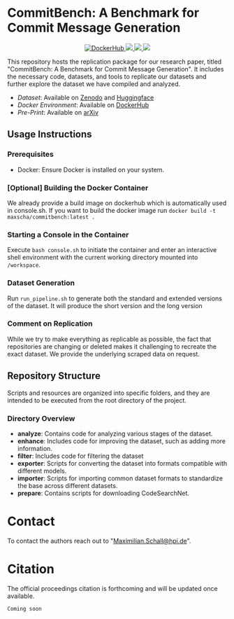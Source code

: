 # CommitBench: A Benchmark for Commit Message Generation

<p align='center'>
  <a href="https://hub.docker.com/repository/docker/maxscha/commitbench/general">
    <img alt="DockerHub" src="https://img.shields.io/badge/Docker-2CA5E0?style=for-the-badge&logo=docker&logoColor=whitee">
</a>
<a href="https://arxiv.org/abs/2403.05188">
  <img src='https://img.shields.io/badge/cs-2403.05188-b31b1b?logo=arxiv&logoColor=red&style=for-the-badge'>
</a>
<a href="https://huggingface.co/datasets/maxscha/commitbench">
  <img src='https://img.shields.io/badge/%F0%9F%A4%97%20Hugging%20Face-Dataset-blue?style=for-the-badge'>
</a>
<a href="https://zenodo.org/records/10497442">
  <img src='https://img.shields.io/badge/Zenodo-005C47?style=for-the-badge&logo=zenodo&logoColor=white'>
</a>
</p>

This repository hosts the replication package for our research paper, titled "CommitBench:  A Benchmark for Commit Message Generation". It includes the necessary code, datasets, and tools to replicate our datasets and further explore the dataset we have compiled and analyzed.

- *Dataset*: Available on [Zenodo](https://zenodo.org/records/10497442) and [Huggingface](https://huggingface.co/datasets/maxscha/commitbench)
- *Docker Environment*: Available on [DockerHub](docker.io/maxscha/commitbench)
- *Pre-Print*: Available on [arXiv](https://arxiv.org/abs/2403.05188)

## Usage Instructions
### Prerequisites
- Docker: Ensure Docker is installed on your system.

### [Optional] Building the Docker Container
We already provide a build image on dockerhub which is automatically used in console.sh. If you want to build the docker image run
`docker build -t maxscha/commitbench:latest .`


### Starting a Console in the Container
Execute `bash console.sh` to initiate the container and enter an interactive shell environment with the current working directory mounted into `/workspace`.

### Dataset Generation
Run `run_pipeline.sh` to generate both the standard and extended versions of the dataset. It will produce the short version and the long version

### Comment on Replication 
While we try to make everything as replicable as possible, the fact that repositories are changing or deleted makes it challenging to recreate the exact dataset. We provide the underlying scraped data on request.


## Repository Structure

Scripts and resources are organized into specific folders, and they are intended to be executed from the root directory of the project.



### Directory Overview
- **analyze**: Contains code for analyzing various stages of the dataset.
- **enhance**: Includes code for improving the dataset, such as adding more information.
- **filter**: Includes code for filtering the dataset
- **exporter**: Scripts for converting the dataset into formats compatible with different models.
- **importer**: Scripts for importing common dataset formats to standardize the base across different datasets.
- **prepare**: Contains scripts for downloading CodeSearchNet.


# Contact
To contact the authors reach out to "Maximilian.Schall@hpi.de".


# Citation
The official proceedings citation is forthcoming and will be updated once available.

```
Coming soon
```